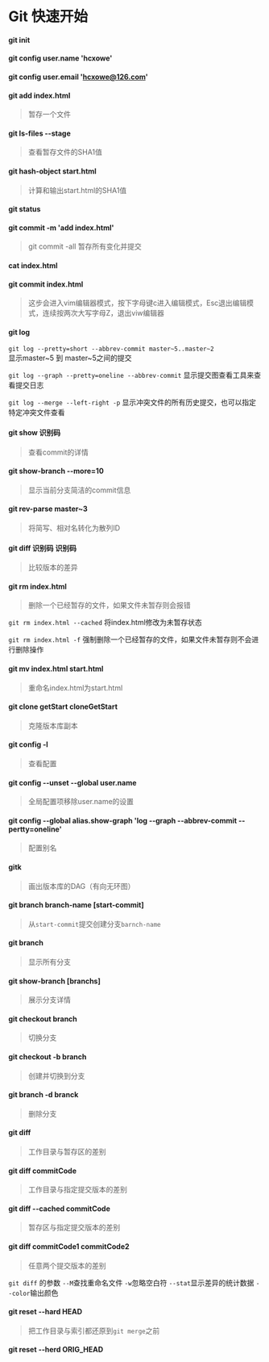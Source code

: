 # Git 快速开始

#### git init

#### git config user.name 'hcxowe'

#### git config user.email 'hcxowe@126.com'

#### git add index.html

> 暂存一个文件

#### git ls-files --stage

> 查看暂存文件的SHA1值

#### git hash-object start.html

> 计算和输出start.html的SHA1值

#### git status

#### git commit -m 'add index.html'

> git commit -all 暂存所有变化并提交

#### cat index.html

#### git commit index.html

> 这步会进入vim编辑器模式，按下字母键c进入编辑模式，Esc退出编辑模式，连续按两次大写字母Z，退出viw编辑器

#### git log

`git log --pretty=short --abbrev-commit master~5..master~2`  
显示master~5 到 master~5之间的提交

`git log --graph --pretty=oneline --abbrev-commit`
显示提交图查看工具来查看提交日志

`git log --merge --left-right -p`
显示冲突文件的所有历史提交，也可以指定特定冲突文件查看

#### git show 识别码

> 查看commit的详情

#### git show-branch --more=10

> 显示当前分支简洁的commit信息

#### git rev-parse master~3

> 将简写、相对名转化为散列ID

#### git diff 识别码 识别码

> 比较版本的差异

#### git rm index.html

> 删除一个已经暂存的文件，如果文件未暂存则会报错

`git rm index.html --cached` 将index.html修改为未暂存状态

`git rm index.html -f` 强制删除一个已经暂存的文件，如果文件未暂存则不会进行删除操作

#### git mv index.html start.html

> 重命名index.html为start.html

#### git clone getStart cloneGetStart

> 克隆版本库副本 

#### git config -l

> 查看配置

#### git config --unset --global user.name

> 全局配置项移除user.name的设置

#### git config --global alias.show-graph 'log --graph --abbrev-commit --pertty=oneline'

> 配置别名

#### gitk

> 画出版本库的DAG（有向无环图）

#### git branch branch-name [start-commit]

> 从`start-commit`提交创建分支`barnch-name`

#### git branch

> 显示所有分支

#### git show-branch [branchs]

> 展示分支详情

#### git checkout branch

> 切换分支

#### git checkout -b branch

> 创建并切换到分支

#### git branch -d branck

> 删除分支

#### git diff

> 工作目录与暂存区的差别

#### git diff commitCode

> 工作目录与指定提交版本的差别

#### git diff --cached commitCode

> 暂存区与指定提交版本的差别

#### git diff commitCode1 commitCode2

> 任意两个提交版本的差别

`git diff` 的参数 `--M`查找重命名文件 `-w`忽略空白符 `--stat`显示差异的统计数据 `--color`输出颜色

#### git reset --hard HEAD

> 把工作目录与索引都还原到`git merge`之前

#### git reset --herd ORIG_HEAD

> 